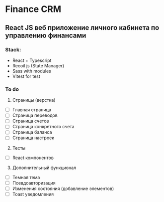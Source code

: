 # Finance CRM
## React JS веб приложение личного кабинета по управлению финансами
### Stack:
- React + Typescript
- Recoil js (State Manager)
- Sass with modules
- Vitest for test

### To do
1. Страницы (верстка)
- [ ]  Главная страница
- [ ]  Страница переводов
- [ ]  Страница счетов
- [ ]  Страница конкретного счета
- [ ]  Страница баланса
- [ ]  Страница настроек
2. Тесты
- [ ] React компонентов
3. Дополнительный функционал
- [ ] Темная тема
- [ ] Псевдоавторизация
- [ ] Изменения состояния (добавление элементов)
- [ ] Toast уведомления
